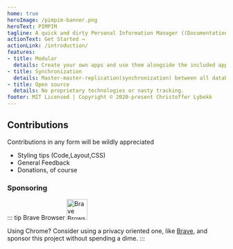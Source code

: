 ```yaml
---
home: true
heroImage: /pimpim-banner.png
heroText: PIMPIM
tagline: A quick and dirty Personal Information Manager ((Documentation is being rewritten due to a major revamp of PIMPIM))
actionText: Get Started →
actionLink: /introduction/
features:
- title: Modular
  details: Create your own apps and use them alongside the included apps (or remove the ones you don't want).
- title: Synchronization
  details: Master-master-replication(synchronization) between all databases supporting CouchDB's replication protocol (I.E. Cloudant, PouchDB, Couchbase).
- title: Open source
  details: No proprietary technologies or nasty tracking.
footer: MIT Licensed | Copyright © 2020-present Christoffer Lybekk
---
```


## Contributions

Contributions in any form will be wildly appreciated

* Styling tips (Code,Layout,CSS)
* General Feedback
* Donations, of course

### Sponsoring

::: tip Brave Browser
<a href="https://brave.com/lyb569">
  <img src="brave-lion-logo.png" alt="Brave Browser logo" style="height: auto;width: 5vw;">
</a>

Using Chrome? Consider using a privacy oriented one, like [Brave](https://brave.com/lyb569), and sponsor this project without spending a dime.
:::


